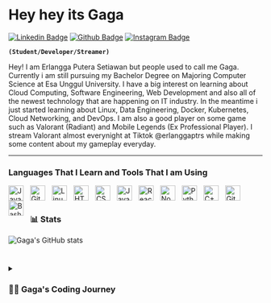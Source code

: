 # Hey hey its Gaga
[![Linkedin Badge](https://img.shields.io/badge/-erlanggaptrs-0072b1?style=flat&logo=Linkedin&logoColor=white&link=https://www.linkedin.com/in/erlanggaptrs/)](https://www.linkedin.com/in/erlanggaptrs/)
[![Github Badge](https://img.shields.io/badge/-GitHub-grey?style=flat&logo=github&logoColor=white&link=https://github.com/erlanggaptrs/)](https://www.github.com/erlanggaptrs/) 
[![Instagram Badge](https://img.shields.io/badge/-Instagram-white?style=flat&logo=instagram&logoColor=red&link=https://instagram.com/erlanggaptrs/)](https://www.instagram.com/erlanggaptrs/) 

**`(Student/Developer/Streamer)`**

Hey! I am Erlangga Putera Setiawan but people used to call me Gaga. Currently i am still pursuing my Bachelor Degree on Majoring Computer Science at Esa Unggul University. I have a big interest on learning about Cloud Computing, Software Engineering, Web Development and also all of the newest technology that are happening on IT industry. In the meantime i just started learning about Linux, Data Engineering, Docker, Kubernetes, Cloud Networking, and DevOps. I am also a good player on some game such as Valorant (Radiant) and Mobile Legends (Ex Professional Player). I stream Valorant almost everynight at Tiktok @erlanggaptrs while making some content about my gameplay everyday.

---

### Languages That I Learn and Tools That I am Using

<img align="left" alt="Java" width="30px" style="padding-right:10px;" src="https://cdn.jsdelivr.net/gh/devicons/devicon/icons/java/java-original.svg"/>
<img align="left" alt="Git" width="30px" style="padding-right:10px;" src="https://cdn.jsdelivr.net/gh/devicons/devicon/icons/git/git-original.svg" />
<img align="left" alt="Linux" width="30px" style="padding-right:10px;" src="https://cdn.jsdelivr.net/gh/devicons/devicon/icons/linux/linux-original.svg" />
<img align="left" alt="HTML" width="30px" style="padding-right:10px;" src="https://cdn.jsdelivr.net/gh/devicons/devicon/icons/html5/html5-plain.svg" />
<img align="left" alt="CSS" width="30px" style="padding-right:10px;" src="https://cdn.jsdelivr.net/gh/devicons/devicon/icons/css3/css3-plain.svg" />
<img align="left" alt="JavaScript" width="30px" style="padding-right:10px;" src="https://cdn.jsdelivr.net/gh/devicons/devicon/icons/javascript/javascript-plain.svg" />
<img align="left" alt="React" width="30px" style="padding-right:10px;" src="https://cdn.jsdelivr.net/gh/devicons/devicon/icons/react/react-original.svg" />
<img align="left" alt="NodeJS" width="30px" style="padding-right:10px;" src="https://cdn.jsdelivr.net/gh/devicons/devicon/icons/nodejs/nodejs-original.svg" />
<img align="left" alt="Python" width="30px" style="padding-right:10px;" src="https://cdn.jsdelivr.net/gh/devicons/devicon/icons/python/python-plain.svg" />
<img align="left" alt="C++" width="30px" style="padding-right:10px;" src="https://cdn.jsdelivr.net/gh/devicons/devicon/icons/cplusplus/cplusplus-line.svg" />
<img align="left" alt="GitHub" width="30px" style="padding-right:10px;" src="https://cdn.jsdelivr.net/gh/devicons/devicon/icons/github/github-original.svg" />
<img align="left" alt="Bash" width="30px" style="padding-right:10px;" src="https://cdn.jsdelivr.net/gh/devicons/devicon/icons/bash/bash-original.svg" />
<br />

#

### 📊 Stats

![Gaga's GitHub stats](https://github-readme-stats.vercel.app/api?username=erlanggaptrs&show_icons=true&theme=radical)

<!-- ![GitHub Streak](https://streak-stats.demolab.com?user=erlanggaptrs&theme=radical&border_radius=4.5) -->

#

<details>
 <summary><h3> 👨‍💻 Gaga's Coding Journey</h3></summary>
   Currently i just started to learn about Linux, Data Engineering, Docker, Kubernetes, Cloud Networking, and DevOps. Once i finished every of my project or study, i will definitely posted it here on my repository! you guys have a good one aight!

[instagram]: https://www.instagram.com/erlanggaptrs/
[tiktok]: https://www.tiktok.com/@erlanggaptrs
